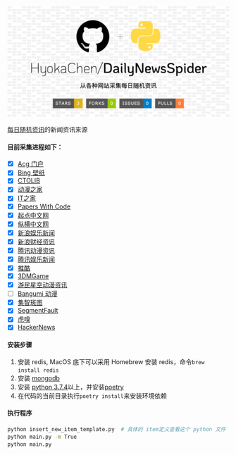 ![DailyNewsSpider](./DailyNewsSpider.png)


[每日随机资讯](https://blog.emptychan.xyz)的新闻资讯来源

#### 目前采集进程如下：

- [x] [Acg 门户](https://www.acgmh.com/category/news)
- [x] [Bing 壁纸](https://cn.bing.com/)
- [x] [CTOLIB](https://www.ctolib.com/)
- [x] [动漫之家](https://www.dmzj.com/)
- [x] [IT之家](https://www.ithome.com/list/)
- [x] [Papers With Code](https://paperswithcode.com/latest)
- [x] [起点中文网](https://www.qidian.com/)
- [x] [纵横中文网](http://www.zongheng.com/)
- [x] [新浪娱乐新闻](http://ent.sina.com.cn/rollnews.shtml)
- [x] [新浪财经资讯](http://finance.sina.com.cn/china/)
- [x] [腾讯动漫资讯](https://new.qq.com/ch/comic/)
- [x] [腾讯娱乐新闻](http://ent.qq.com/articleList/rolls/)
- [x] [推酷](https://www.tuicool.com/)
- [x] [3DMGame](https://www.3dmgame.com/)
- [x] [游民星空动漫资讯](https://acg.gamersky.com/news/)
- [ ] [Bangumi 动漫](http://bgm.tv/anime/browser/tv)
- [x] [集智斑图](https://pattern.swarma.org/?type=newpaper)
- [x] [SegmentFault](https://segmentfault.com/)
- [x] [虎嗅](https://www.huxiu.com/)
- [x] [HackerNews](https://hackernews.io/)

#### 安装步骤

1. 安装 redis, MacOS 底下可以采用 Homebrew 安装 redis，命令```brew install redis```
1. 安装 [mongodb](https://docs.mongodb.com/manual/installation/)
2. 安装 [python 3.7.4](https://www.python.org/downloads/)以上，并安装[poetry](https://python-poetry.org/)
3. 在代码的当前目录执行```poetry install```来安装环境依赖

#### 执行程序

```bash
python insert_new_item_template.py  # 具体的 item定义查看这个 python 文件
python main.py -m True
python main.py
```

